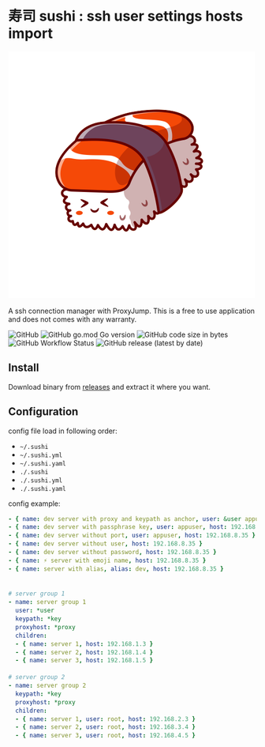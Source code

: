 # 寿司 sushi : ssh user settings hosts import

![sushi](assets/sushi.png)<br>

A ssh connection manager with ProxyJump. This is a free to use application and does not comes with any warranty. 

![GitHub](https://img.shields.io/github/license/yatoub/sushi)
![GitHub go.mod Go version](https://img.shields.io/github/go-mod/go-version/yatoub/sushi)
![GitHub code size in bytes](https://img.shields.io/github/languages/code-size/yatoub/sushi)
![GitHub Workflow Status](https://img.shields.io/github/workflow/status/yatoub/sushi/goreleaser)
![GitHub release (latest by date)](https://img.shields.io/github/v/release/yatoub/sushi)



## Install

Download binary from [releases](//github.com/yatoub/sushi/releases) and extract it where you want.

## Configuration

config file load in following order:

- `~/.sushi`
- `~/.sushi.yml`
- `~/.sushi.yaml`
- `./.sushi`
- `./.sushi.yml`
- `./.sushi.yaml`

config example:

<!-- prettier-ignore -->
```yaml
- { name: dev server with proxy and keypath as anchor, user: &user appuser, host: &proxy 192.168.1.2, port: 22, keypath: &key /path/to/id_rsa }
- { name: dev server with passphrase key, user: appuser, host: 192.168.8.35, port: 22, keypath: /root/.ssh/id_rsa, passphrase: abcdefghijklmn}
- { name: dev server without port, user: appuser, host: 192.168.8.35 }
- { name: dev server without user, host: 192.168.8.35 }
- { name: dev server without password, host: 192.168.8.35 }
- { name: ⚡️ server with emoji name, host: 192.168.8.35 }
- { name: server with alias, alias: dev, host: 192.168.8.35 }


# server group 1
- name: server group 1
  user: *user
  keypath: *key
  proxyhost: *proxy
  children:
  - { name: server 1, host: 192.168.1.3 }
  - { name: server 2, host: 192.168.1.4 }
  - { name: server 3, host: 192.168.1.5 }

# server group 2
- name: server group 2
  keypath: *key
  proxyhost: *proxy
  children:
  - { name: server 1, user: root, host: 192.168.2.3 }
  - { name: server 2, user: root, host: 192.168.3.4 }
  - { name: server 3, user: root, host: 192.168.4.5 }
```
